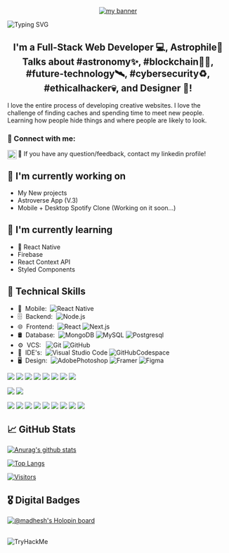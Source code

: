 <p align="center">
  <a href="https://github.com/Madhesh-V" target="_blank" rel="noreferrer"><img src="https://blogger.googleusercontent.com/img/b/R29vZ2xl/AVvXsEiLL5fpiYMihObJ0KCN0EMF53tjT3mLQR230Pzf6MFC8CL0ina4qBQsulHAr7DHzc6N0syaEAh3B3QTN334GL_58bangfgvS1mp5pd7Me6XNEN3IbnEmwphbSIwpQ6G1r_Gk5PqQ5yLOB_fgjsUR4NvEEOCqSPMVtm7_9AoCuelNsdD0QynELjfttvA/s1640/Picsart_22-11-04_17-37-07-620.jpg" alt="my banner"></a>
</p>

![Typing SVG](https://readme-typing-svg.herokuapp.com/?lines=Hi,+I'm+Madhesh+Velu)

<h2 align="center">
I'm a Full-Stack Web Developer 💻, Astrophile🌌 Talks about #astronomy✨, #blockchain👨‍💻, #future-technology🛰, #cybersecurity♻️, #ethicalhacker💀, and Designer 🎨!
</h2> 

I love the entire process of developing creative websites. I love the challenge of finding caches and spending time to meet new people. Learning how people hide things and where people are likely to look.

### 🤝 Connect with me:

💬 If you have any question/feedback, contact my linkedin profile!
<a href="https://www.linkedin.com/in/madhesh-v/"><img align="left" src="https://raw.githubusercontent.com/yushi1007/yushi1007/main/images/linkedin.svg" alt="Madhesh | LinkedIn" width="21px"/></a>
 </br>

## 🔭 I'm currently working on

- My New projects
- Astroverse App (V.3)
- Mobile + Desktop Spotify Clone (Working on it soon...)

## 🌱 I'm currently learning

- 📱 React Native
- Firebase
- React Context API
- Styled Components  

## 💼 Technical Skills

- 📱 &nbsp;Mobile:&nbsp;
  ![React Native](https://img.shields.io/badge/-React%20Native-0A1A2F?style=flat&logo=React&logoColor=00d8fd)
- 🗄 &nbsp;Backend:&nbsp;
  ![Node.js](https://img.shields.io/badge/-Node.js-0A1A2F?style=flat&logo=node.js)
- 🌐 &nbsp;Frontend:&nbsp;
  ![React](https://img.shields.io/badge/-React-0A1A2F?style=flat&logo=react)
  ![Next.js](https://img.shields.io/badge/-Next.js-0A1A2F?style=flat&logo=next.js)
- 🛢 &nbsp;Database:&nbsp;
  ![MongoDB](https://img.shields.io/badge/-MongoDB-0A1A2F?style=flat&logo=mongodb)
  ![MySQL](https://img.shields.io/badge/-MySQL-0A1A2F?style=flat&logo=mysql&logoColor=00d8fd)
  ![Postgresql](https://img.shields.io/badge/-Postgresql-0A1A2F?style=flat&logo=postgresql)
- ⚙️ &nbsp;VCS: &nbsp;
  ![Git](https://img.shields.io/badge/-Git-0A1A2F?style=flat&logo=git)
  ![GitHub](https://img.shields.io/badge/-GitHub-0A1A2F?style=flat&logo=github)
- 🔧 &nbsp;IDE's:&nbsp;
  ![Visual Studio Code](https://img.shields.io/badge/-Visual%20Studio%20Code-0A1A2F?style=flat&logo=visual-studio-code&logoColor=007ACC)
  ![GitHubCodespace](https://img.shields.io/badge/-GitHubCodespace-0A1A2F?style=flat&logo=GitHub)
- 🖥 &nbsp;Design:&nbsp;
  ![AdobePhotoshop](https://img.shields.io/badge/-AdobePhotoshop-0A1A2F?style=flat&logo=Adobe-Photoshop)
  ![Framer](https://img.shields.io/badge/-Framer-0A1A2F?style=flat&logo=framer)
  ![Figma](https://img.shields.io/badge/-Figma-0A1A2F?style=flat&logo=figma)



![](https://img.shields.io/badge/Code-Python-informational?style=flat&logo=Python&color=6495ED)
![](https://img.shields.io/badge/Code-JavaScript-informational?style=flat&logo=JavaScript&color=F7DF1E)
![](https://img.shields.io/badge/Code-Node.js-informational?style=flat&logo=Node.js&color=3C873A)
![](https://img.shields.io/badge/Code-Redux-informational?style=flat&logo=Redux&color=764ABC)
![](https://img.shields.io/badge/Code-HTML5-informational?style=flat&logo=HTML5&color=E34F26)
![](https://img.shields.io/badge/Code-MySQL-informational?style=flat&logo=MySQL&color=336791)
![](https://img.shields.io/badge/Code-SQLite-informational?style=flat&logo=SQLite&color=003B57)
![](https://img.shields.io/badge/Code-Solidity-informational?style=flat&logo=solidity&color=777B7E)

![](https://img.shields.io/badge/Style-Bootstrap-informational?style=flat&logo=Bootstrap&color=7952B3)
![](https://img.shields.io/badge/Style-CSS3-informational?style=flat&logo=CSS3&color=1572B6)

![](https://img.shields.io/badge/Tools-Figma-informational?style=flat&logo=Figma&color=F24E1E)
![](https://img.shields.io/badge/Tools-NPM-informational?style=flat&logo=NPM&color=CB3837)
![](https://img.shields.io/badge/Tools-Heroku-informational?style=flat&logo=Heroku&color=430098)
![](https://img.shields.io/badge/Tools-Netlify-informational?style=flat&logo=netlify&color=00C7B7)
![](https://img.shields.io/badge/Tools-Git-informational?style=flat&logo=Git&color=F05032)
![](https://img.shields.io/badge/Tools-Gitpod-informational?style=flat&logo=Gitpod&color=FF4717)
![](https://img.shields.io/badge/Tools-GitHub-informational?style=flat&logo=GitHub&color=181717)
![](https://img.shields.io/badge/Tools-Linux-informational?style=flat&logo=Linux&color=FFFF00)
![](https://img.shields.io/badge/Tools-Apple-informational?style=flat&logo=Apple&color=808080)


## 📈 GitHub Stats 

[![Anurag's github stats](https://github-readme-stats.vercel.app/api?username=Madhesh-V)](https://github.com/Madhesh-V)

[![Top Langs](https://github-readme-stats.vercel.app/api/top-langs/?username=Madhesh-V&layout=compact)](https://github.com/Madhesh-V)

[![Visitors](https://visitor-badge.glitch.me/badge?page_id=Madhesh-V.Madhesh-V)](https://github.com/Madhesh-V)

## 🎖️ Digital Badges 

[![@madhesh's Holopin board](https://holopin.me/madhesh)](https://holopin.io/@madhesh)

</br>

<img src="https://tryhackme-badges.s3.amazonaws.com/madheshv2020.png" alt="TryHackMe">
